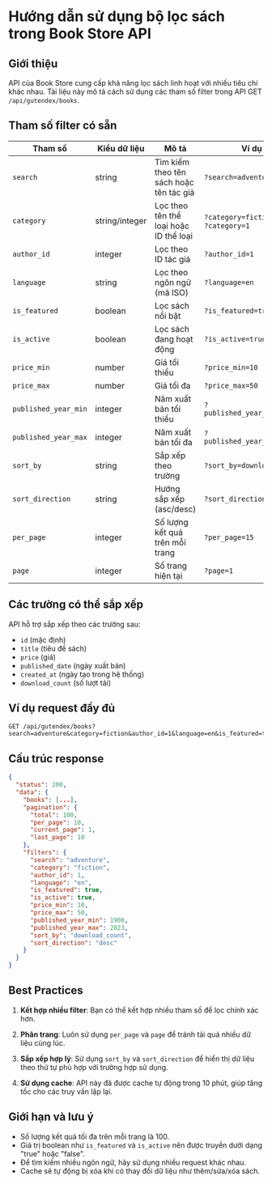 # Hướng dẫn sử dụng bộ lọc sách trong Book Store API

## Giới thiệu

API của Book Store cung cấp khả năng lọc sách linh hoạt với nhiều tiêu chí khác nhau. Tài liệu này mô tả cách sử dụng các tham số filter trong API GET `/api/gutendex/books`.

## Tham số filter có sẵn

| Tham số | Kiểu dữ liệu | Mô tả | Ví dụ |
|---------|--------------|-------|-------|
| `search` | string | Tìm kiếm theo tên sách hoặc tên tác giả | `?search=adventure` |
| `category` | string/integer | Lọc theo tên thể loại hoặc ID thể loại | `?category=fiction` hoặc `?category=1` |
| `author_id` | integer | Lọc theo ID tác giả | `?author_id=1` |
| `language` | string | Lọc theo ngôn ngữ (mã ISO) | `?language=en` |
| `is_featured` | boolean | Lọc sách nổi bật | `?is_featured=true` |
| `is_active` | boolean | Lọc sách đang hoạt động | `?is_active=true` |
| `price_min` | number | Giá tối thiểu | `?price_min=10` |
| `price_max` | number | Giá tối đa | `?price_max=50` |
| `published_year_min` | integer | Năm xuất bản tối thiểu | `?published_year_min=1900` |
| `published_year_max` | integer | Năm xuất bản tối đa | `?published_year_max=2023` |
| `sort_by` | string | Sắp xếp theo trường | `?sort_by=download_count` |
| `sort_direction` | string | Hướng sắp xếp (asc/desc) | `?sort_direction=desc` |
| `per_page` | integer | Số lượng kết quả trên mỗi trang | `?per_page=15` |
| `page` | integer | Số trang hiện tại | `?page=1` |

## Các trường có thể sắp xếp

API hỗ trợ sắp xếp theo các trường sau:
- `id` (mặc định)
- `title` (tiêu đề sách)
- `price` (giá)
- `published_date` (ngày xuất bản)
- `created_at` (ngày tạo trong hệ thống)
- `download_count` (số lượt tải)

## Ví dụ request đầy đủ

```
GET /api/gutendex/books?search=adventure&category=fiction&author_id=1&language=en&is_featured=true&is_active=true&price_min=10&price_max=50&published_year_min=1900&published_year_max=2023&sort_by=download_count&sort_direction=desc&per_page=10&page=1
```

## Cấu trúc response

```json
{
  "status": 200,
  "data": {
    "books": [...],
    "pagination": {
      "total": 100,
      "per_page": 10,
      "current_page": 1,
      "last_page": 10
    },
    "filters": {
      "search": "adventure",
      "category": "fiction",
      "author_id": 1,
      "language": "en",
      "is_featured": true,
      "is_active": true,
      "price_min": 10,
      "price_max": 50,
      "published_year_min": 1900,
      "published_year_max": 2023,
      "sort_by": "download_count",
      "sort_direction": "desc"
    }
  }
}
```

## Best Practices

1. **Kết hợp nhiều filter**: Bạn có thể kết hợp nhiều tham số để lọc chính xác hơn.
   
2. **Phân trang**: Luôn sử dụng `per_page` và `page` để tránh tải quá nhiều dữ liệu cùng lúc.

3. **Sắp xếp hợp lý**: Sử dụng `sort_by` và `sort_direction` để hiển thị dữ liệu theo thứ tự phù hợp với trường hợp sử dụng.

4. **Sử dụng cache**: API này đã được cache tự động trong 10 phút, giúp tăng tốc cho các truy vấn lặp lại.

## Giới hạn và lưu ý

- Số lượng kết quả tối đa trên mỗi trang là 100.
- Giá trị boolean như `is_featured` và `is_active` nên được truyền dưới dạng "true" hoặc "false".
- Để tìm kiếm nhiều ngôn ngữ, hãy sử dụng nhiều request khác nhau.
- Cache sẽ tự động bị xóa khi có thay đổi dữ liệu như thêm/sửa/xóa sách. 